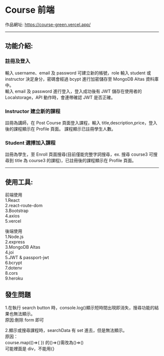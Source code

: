 # Course 前端

作品網址: https://course-green.vercel.app/

---

## 功能介紹:

### 註冊及登入

輸入 username、email 及 password 可建立新的帳號，role 輸入 student 或 instructor 決定身分，密碼會經過 bcypt 進行加密儲存至 MongoDB Altas 資料庫中。  
輸入 email 及 password 進行登入，登入成功後有 JWT 儲存在使用者的 Localstorage，API 動作時，會連帶確認 JWT 是否正確。

### Instructor 建立新的課程

註冊為講師，在 Post
Course 頁面登入課程，輸入 title,description,price，登入後的課程顯示在 Profile 頁面。
課程顯示已註冊學生人數。

### Student 選擇加入課程

註冊為學生，至 Enroll 頁面搜尋(目前僅能完整字詞搜尋，ex.
搜尋 course3 可搜尋到 title 為 course3 的課程)，已註冊後的課程顯示在 Profile 頁面。

---

## 使用工具:

前端使用  
1.React  
2.react-route-dom  
3.Bootstrap  
4.axios  
5.vercel

後端使用  
1.Node.js  
2.express  
3.MongoDB Altas  
4.joi  
5.JWT & passport-jwt  
6.bcrypt  
7.dotenv  
8.cors  
9.heroku

## 發生問題

1.在執行 search button 時，console.log()顯示短時間出現即消失，搜尋功能的結果也無法顯示。  
原因:刪除 form 即可

2.顯示或搜尋課程時，searchData 有 set 進去，但是無法顯示。  
原因：  
course.map(()=>{
}) 的()=>{}需改為()=>()  
可能裡面是 div，不能用{}

